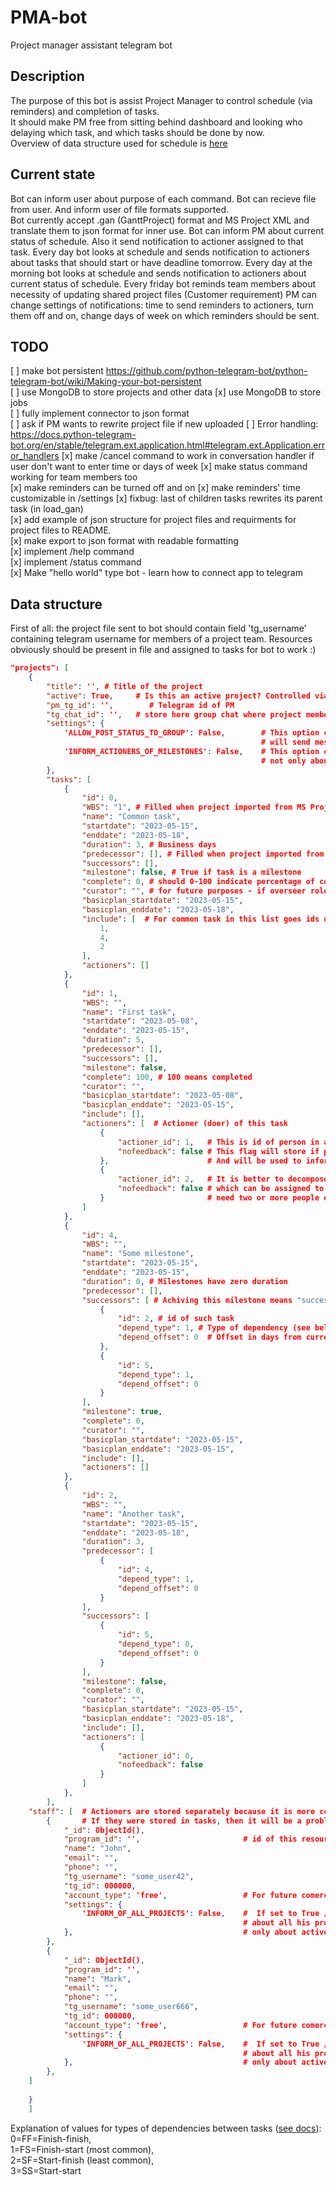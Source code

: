 # PMA-bot

Project manager assistant telegram bot

## Description

The purpose of this bot is assist Project Manager to control schedule (via reminders) and completion of tasks.  
It should make PM free from sitting behind dashboard and looking who delaying which task, and which tasks should be done by now.  
Overview of data structure used for schedule is [here](#data-structure)  

## Current state

Bot can inform user about purpose of each command.
Bot can recieve file from user. And inform user of file formats supported.  
Bot currently accept .gan (GanttProject) format and MS Project XML and translate them to json format for inner use.
Bot can inform PM about current status of schedule. Also it send notification to actioner assigned to that task.
Every day bot looks at schedule and sends notification to actioners about tasks that should start or have deadline tomorrow.
Every day at the morning bot looks at schedule and sends notification to actioners about current status of schedule.
Every friday bot reminds team members about necessity of updating shared project files (Customer requirement)
PM can change settings of notifications: time to send reminders to actioners, turn them off and on, change days of week on which reminders should be sent.

## TODO

[ ] make bot persistent https://github.com/python-telegram-bot/python-telegram-bot/wiki/Making-your-bot-persistent  
    [ ] use MongoDB to store projects and other data
    [x] use MongoDB to store jobs  
[ ] fully implement connector to json format  
[ ] ask if PM wants to rewrite project file if new uploaded
[ ] Error handling: https://docs.python-telegram-bot.org/en/stable/telegram.ext.application.html#telegram.ext.Application.error_handlers
[x] make /cancel command to work in conversation handler if user don't want to enter time or days of week
[x] make status command working for team members too  
[x] make reminders can be turned off and on
[x] make reminders' time customizable in /settings
[x] fixbug: last of children tasks rewrites its parent task (in load_gan)  
[x] add example of json structure for project files and requirments for project files to README.  
[x] make export to json format with readable formatting  
[x] implement /help command  
[x] implement /status command  
[x] Make "hello world" type bot - learn how to connect app to telegram  

## Data structure

First of all: the project file sent to bot should contain field 'tg_username' containing telegram username for members of a project team. Resources obviously should be present in file and assigned to tasks for bot to work :)

```json
"projects": [                           
    {
        "title": '', # Title of the project
        "active": True,     # Is this an active project? Controlled via settings and used in /status command
        "pm_tg_id": '',        # Telegram id of PM  
        "tg_chat_id": '',   # store here group chat where project members discuss project
        "settings": {
            'ALLOW_POST_STATUS_TO_GROUP': False,        # This option controls whether /status command from group chat 
                                                        # will send message  to group chat or directly to user
            'INFORM_ACTIONERS_OF_MILESTONES': False,    # This option controls whether participants will be informed 
                                                        # not only about tasks but about milestones too
        },
        "tasks": [
            {
                "id": 0,
                "WBS": "1", # Filled when project imported from MS Project, otherwise it's empty; bot not using it for now.
                "name": "Common task",
                "startdate": "2023-05-15",
                "enddate": "2023-05-18",
                "duration": 3, # Business days
                "predecessor": [], # Filled when project imported from MS Project, otherwise it's empty; bot not using it for now.
                "successors": [], 
                "milestone": false, # True if task is a milestone
                "complete": 0, # should 0-100 indicate percentage of completion
                "curator": "", # for future purposes - if overseer role will be needed
                "basicplan_startdate": "2023-05-15",
                "basicplan_enddate": "2023-05-18",
                "include": [  # For common task in this list goes ids of included subtasks. 
                    1,
                    4,
                    2
                ],
                "actioners": []
            },
            {
                "id": 1,
                "WBS": "",
                "name": "First task",
                "startdate": "2023-05-08",
                "enddate": "2023-05-15",
                "duration": 5,
                "predecessor": [],
                "successors": [],
                "milestone": false,
                "complete": 100, # 100 means completed
                "curator": "",
                "basicplan_startdate": "2023-05-08",
                "basicplan_enddate": "2023-05-15",
                "include": [],
                "actioners": [  # Actioner (doer) of this task
                    {
                        "actioner_id": 1,   # This is id of person in actioners list below
                        "nofeedback": false # This flag will store if person didn't respond on last reminder
                    },                      # And will be used to inform PM that this task may lack of attention 
                    {
                        "actioner_id": 2,   # It is better to decompose project to small task  
                        "nofeedback": false # which can be assigned to one doer, but some tasks (like moving furniture)
                    }                       # need two or more people envolved
                ]
            },
            {
                "id": 4,
                "WBS": "",
                "name": "Some milestone",
                "startdate": "2023-05-15",
                "enddate": "2023-05-15",
                "duration": 0, # Milestones have zero duration
                "predecessor": [],
                "successors": [ # Achiving this milestone means "successors" task started
                    {
                        "id": 2, # id of such task
                        "depend_type": 1, # Type of dependency (see below)
                        "depend_offset": 0  # Offset in days from current task (negative number means its earlier in time)
                    },
                    {
                        "id": 5,
                        "depend_type": 1,
                        "depend_offset": 0
                    }
                ],
                "milestone": true,
                "complete": 0,
                "curator": "",
                "basicplan_startdate": "2023-05-15",
                "basicplan_enddate": "2023-05-15",
                "include": [],
                "actioners": []
            },
            {
                "id": 2,
                "WBS": "",
                "name": "Another task",
                "startdate": "2023-05-15",
                "enddate": "2023-05-18",
                "duration": 3,
                "predecessor": [
                    {
                        "id": 4,
                        "depend_type": 1,
                        "depend_offset": 0
                    }
                ],
                "successors": [
                    {
                        "id": 5,
                        "depend_type": 0,
                        "depend_offset": 0
                    }
                ],
                "milestone": false,
                "complete": 0,
                "curator": "",
                "basicplan_startdate": "2023-05-15",
                "basicplan_enddate": "2023-05-18",
                "include": [],
                "actioners": [
                    {
                        "actioner_id": 0,
                        "nofeedback": false
                    }
                ]
            },        
        ],
    "staff": [  # Actioners are stored separately because it is more convinient to write tg_id
        {       # If they were stored in tasks, then it will be a problem to write tg_id in each task
            "_id": ObjectId(),
            "program_id": '',                       # id of this resource from original project file
            "name": "John",
            "email": "",
            "phone": "",
            "tg_username": "some_user42", 
            "tg_id": 000000,
            "account_type": 'free',                 # For future comercial use
            "settings": {
                'INFORM_OF_ALL_PROJECTS': False,    #  If set to True /status command will inform PM 
                                                    # about all his projects, otherwise   
            },                                      # only about active project  
        },
        {
            "_id": ObjectId(),
            "program_id": '',  
            "name": "Mark",
            "email": "",
            "phone": "",
            "tg_username": "some_user666",
            "tg_id": 000000,
            "account_type": 'free',                 # For future comercial use
            "settings": {
                'INFORM_OF_ALL_PROJECTS': False,    #  If set to True /status command will inform PM 
                                                    # about all his projects, otherwise   
            },                                      # only about active project  
        },
    ]
        
    }
    ]

```

Explanation of values for types of dependencies between tasks ([see docs](https://learn.microsoft.com/en-us/office-project/xml-data-interchange/xml-schema-for-the-tasks-element?view=project-client-2016)):  
0=FF=Finish-finish,  
1=FS=Finish-start (most common),  
2=SF=Start-finish (least common),  
3=SS=Start-start
